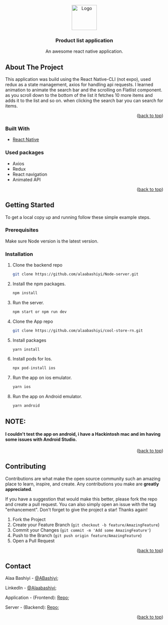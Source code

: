 <div id="top"></div>

<!-- PROJECT LOGO -->
<br />
<div align="center">
    <img src="images/logo.png" alt="Logo" width="80" height="80">
  
  <h3 align="center">Product list application</h3>

  <p align="center">
    An awesome react native application.
  </p>
</div>


<!-- ABOUT THE PROJECT -->
## About The Project

This application was build using the React Native-CLI (not expo), used redux as a state management, axios for handling api requests. I learned animation to animate the search bar and the scrolling on Flatlist component.
as you scroll down to the bottom of the list it fetches 10 more items and adds it to the list and so on.
when clicking the search bar you can search for items.


<p align="right">(<a href="#top">back to top</a>)</p>



### Built With



* [React Native](https://reactnative.dev/)

### Used packages

* Axios
* Redux
* React navigation
* Animated API


<p align="right">(<a href="#top">back to top</a>)</p>



<!-- GETTING STARTED -->
## Getting Started

To get a local copy up and running follow these simple example steps.

### Prerequisites

Make sure Node version is the latest version.

### Installation

1. Clone the backend repo 
   ```sh
   git clone https://github.com/alaabashiyi/Node-server.git
   ```
2. Install the npm packages.
    ```sh
    npm install
    ```
3. Run the server.
    ```sh
    npm start or npm run dev
    ```    
4. Clone the App repo
   ```sh
   git clone https://github.com/alaabashiyi/cool-store-rn.git
   ```
5. Install packages
   ```sh
   yarn install
   ```
6. Install pods for Ios.
   ```js
   npx pod-install ios
   ```
7. Run the app on ios emulator.
   ```js
   yarn ios
   ```
8. Run the app on Android emulator.
    ```sh
    yarn android
    ```
## NOTE: 
#### I couldn't test the app on android, i have a Hackintosh mac and im having some issues with Android Studio.

<p align="right">(<a href="#top">back to top</a>)</p>


<!-- CONTRIBUTING -->
## Contributing

Contributions are what make the open source community such an amazing place to learn, inspire, and create. Any contributions you make are **greatly appreciated**.

If you have a suggestion that would make this better, please fork the repo and create a pull request. You can also simply open an issue with the tag "enhancement".
Don't forget to give the project a star! Thanks again!

1. Fork the Project
2. Create your Feature Branch (`git checkout -b feature/AmazingFeature`)
3. Commit your Changes (`git commit -m 'Add some AmazingFeature'`)
4. Push to the Branch (`git push origin feature/AmazingFeature`)
5. Open a Pull Request

<p align="right">(<a href="#top">back to top</a>)</p>


<!-- CONTACT -->
## Contact

Alaa Bashiyi - [@ABashiyi](https://twitter.com/ABashiyi);

LinkedIn - [@Alaabashiyi](https://www.linkedin.com/in/alaa-bashiyi-5b3818145/);


Application - (Frontend): [Repo](https://github.com/alaabashiyi/cool-store-rn); 

Server - (Backend): [Repo](https://github.com/alaabashiyi/Node-server);


<p align="right">(<a href="#top">back to top</a>)</p>
